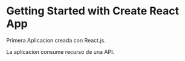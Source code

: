 # Getting Started with Create React App

Primera Aplicacion creada con React.js.

La aplicacion consume recurso de una API.
